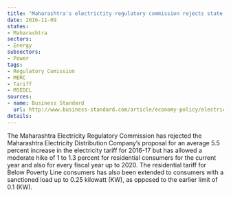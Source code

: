 ```yaml
---
title: "Maharashtra's electrictity regulatory commission rejects state power utility plan to increase electricity tariff"
date: 2016-11-09
states:
- Maharashtra
sectors:
- Energy
subsectors:
- Power
tags:
- Regulatory Comission
- MERC
- Tariff
- MSEDCL
sources:
- name: Business Standard
  url: http://www.business-standard.com/article/economy-policy/electricity-tariff-relief-for-over-25-million-users-in-maharashtra-116110400208_1.html
details:
---
```


The Maharashtra Electricity Regulatory Commission has rejected the Maharashtra Electricity Distribution Company’s proposal for an average 5.5 percent increase in the electricity tariff for 2016-17 but has allowed a moderate hike of 1 to 1.3 percent for residential consumers for the current year and also for every fiscal year up to 2020. The residential tariff for Below Poverty Line consumers has also been extended to consumers with a sanctioned load up to 0.25 kilowatt (KW), as opposed to the earlier limit of 0.1 (KW).
